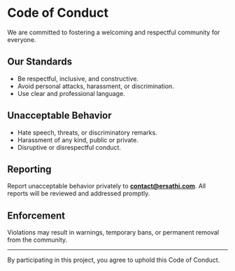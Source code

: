 # Code of Conduct

We are committed to fostering a welcoming and respectful community for everyone.

## Our Standards
- Be respectful, inclusive, and constructive.
- Avoid personal attacks, harassment, or discrimination.
- Use clear and professional language.

## Unacceptable Behavior
- Hate speech, threats, or discriminatory remarks.
- Harassment of any kind, public or private.
- Disruptive or disrespectful conduct.

## Reporting
Report unacceptable behavior privately to **contact@ersathi.com**.
All reports will be reviewed and addressed promptly.

## Enforcement
Violations may result in warnings, temporary bans, or permanent removal from the community.

---

By participating in this project, you agree to uphold this Code of Conduct.